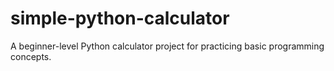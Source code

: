 # simple-python-calculator
A beginner-level Python calculator project for practicing basic programming concepts.
